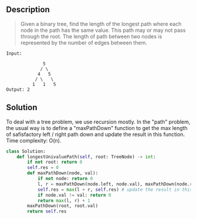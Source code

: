 ## Description
>Given a binary tree, find the length of the longest path where each node in the path has the same value. This path may or may not pass through the root.
The length of path between two nodes is represented by the number of edges between them.

```
Input:

              5
             / \
            4   5
           / \   \
          1   1   5
Output: 2
```

## Solution

To deal with a tree problem, we use recursion mostly.
In the "path" problem, the usual way is to define a "maxPathDown" function to get the max length of safisfactory left / right path down 
and update the result in this function.
Time complexity: O(n).
```python
class Solution:
    def longestUnivaluePath(self, root: TreeNode) -> int:
        if not root: return 0
        self.res = 0
        def maxPathDown(node, val):
            if not node: return 0
            l, r = maxPathDown(node.left, node.val), maxPathDown(node.right, node.val) # get max left and right path down 
            self.res = max(l + r, self.res) # update the result in this helper function
            if node.val != val: return 0
            return max(l, r) + 1
        maxPathDown(root, root.val)
        return self.res
```
